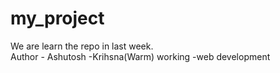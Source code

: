 # my_project
We are learn the repo in last week.
<br>
Author - Ashutosh -Krihsna(Warm)
working -web development
